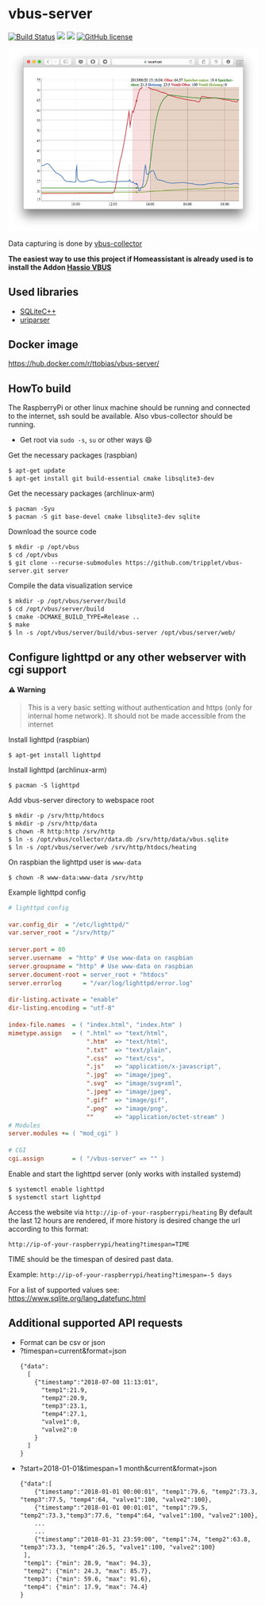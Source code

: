 # vbus-server
[![Build Status](https://travis-ci.org/tripplet/vbus-server.svg?branch=master)](https://travis-ci.org/tripplet/vbus-server)
[![](https://img.shields.io/docker/build/ttobias/vbus-server.svg)](https://hub.docker.com/r/ttobias/vbus-server/)
[![](https://images.microbadger.com/badges/image/ttobias/vbus-server.svg)](https://microbadger.com/images/ttobias/vbus-server)
[![GitHub license](https://img.shields.io/github/license/tripplet/vbus-collector.svg)](https://github.com/tripplet/vbus-server/blob/master/LICENSE.txt)


![](/doc/screenshot.png?raw "Screenshot")

Data capturing is done by [vbus-collector](https://github.com/tripplet/vbus-collector)

**The easiest way to use this project if Homeassistant is already used is to install the Addon [Hassio VBUS](https://github.com/tripplet/hassio-vbus)**

## Used libraries
* [SQLiteC++](http://srombauts.github.io/SQLiteCpp/)
* [uriparser](http://uriparser.sourceforge.net/)

## Docker image
https://hub.docker.com/r/ttobias/vbus-server/

## HowTo build
The RaspberryPi or other linux machine should be running and connected to the internet, ssh sould be available.
Also vbus-collector should be running.

* Get root via `sudo -s`, `su` or other ways :smile:

Get the necessary packages (raspbian)
```shell
$ apt-get update
$ apt-get install git build-essential cmake libsqlite3-dev
```

Get the necessary packages (archlinux-arm)
```shell
$ pacman -Syu
$ pacman -S git base-devel cmake libsqlite3-dev sqlite
```

Download the source code
```shell
$ mkdir -p /opt/vbus
$ cd /opt/vbus
$ git clone --recurse-submodules https://github.com/tripplet/vbus-server.git server
```

Compile the data visualization service
```shell
$ mkdir -p /opt/vbus/server/build
$ cd /opt/vbus/server/build
$ cmake -DCMAKE_BUILD_TYPE=Release ..
$ make
$ ln -s /opt/vbus/server/build/vbus-server /opt/vbus/server/web/
```

## Configure lighttpd or any other webserver with cgi support

#### :warning: Warning
> This is a very basic setting without authentication and https (only for internal home network).
> It should not be made accessible from the internet


Install lighttpd (raspbian)
```shell
$ apt-get install lighttpd
```

Install lighttpd (archlinux-arm)
```shell
$ pacman -S lighttpd
```

Add vbus-server directory to webspace root

```shell
$ mkdir -p /srv/http/htdocs
$ mkdir -p /srv/http/data
$ chown -R http:http /srv/http
$ ln -s /opt/vbus/collector/data.db /srv/http/data/vbus.sqlite
$ ln -s /opt/vbus/server/web /srv/http/htdocs/heating
```

On raspbian the lighttpd user is `www-data`
```
$ chown -R www-data:www-data /srv/http
```

Example lighttpd config
```cfg
# lighttpd config

var.config_dir  = "/etc/lighttpd/"
var.server_root = "/srv/http/"

server.port = 80
server.username  = "http" # Use www-data on raspbian
server.groupname = "http" # Use www-data on raspbian
server.document-root = server_root + "htdocs"
server.errorlog      = "/var/log/lighttpd/error.log"

dir-listing.activate = "enable"
dir-listing.encoding = "utf-8"

index-file.names  = ( "index.html", "index.htm" )
mimetype.assign   = ( ".html" => "text/html",
                      ".htm"  => "text/html",
                      ".txt"  => "text/plain",
                      ".css"  => "text/css",
                      ".js"   => "application/x-javascript",
                      ".jpg"  => "image/jpeg",
                      ".svg"  => "image/svg+xml",
                      ".jpeg" => "image/jpeg",
                      ".gif"  => "image/gif",
                      ".png"  => "image/png",
                      ""      => "application/octet-stream" )
# Modules
server.modules += ( "mod_cgi" )

# CGI
cgi.assign        = ( "/vbus-server" => "" )
```

Enable and start the lighttpd server (only works with installed systemd)
```shell
$ systemctl enable lighttpd
$ systemctl start lighttpd
```

Access the website via `http://ip-of-your-raspberrypi/heating`
By default the last 12 hours are rendered, if more history is desired change the url according to this format:

```url
http://ip-of-your-raspberrypi/heating?timespan=TIME
```
TIME should be the timespan of desired past data.

Example: `http://ip-of-your-raspberrypi/heating?timespan=-5 days`

For a list of supported values see: https://www.sqlite.org/lang_datefunc.html

## Additional supported API requests
* Format can be csv or json
* ?timespan=current&format=json
  ```
  {"data":
    [
      {"timestamp":"2018-07-08 11:13:01", 
        "temp1":21.9,
        "temp2":20.9,
        "temp3":23.1,
        "temp4":27.1,
        "valve1":0,
        "valve2":0
      }
    ]
  }
  ```
* ?start=2018-01-01&timespan=1 month&current&format=json
  ```
  {"data":[
      {"timestamp":"2018-01-01 00:00:01", "temp1":79.6, "temp2":73.3, "temp3":77.5, "temp4":64, "valve1":100, "valve2":100},
      {"timestamp":"2018-01-01 00:01:01", "temp1":79.5, "temp2":73.3,"temp3":77.6, "temp4":64, "valve1":100, "valve2":100},
      ...
      ...
      {"timestamp":"2018-01-31 23:59:00", "temp1":74, "temp2":63.8, "temp3":73.3, "temp4":26.5, "valve1":100, "valve2":100}
   ],
   "temp1": {"min": 28.9, "max": 94.3},
   "temp2": {"min": 24.3, "max": 85.7},
   "temp3": {"min": 59.6, "max": 91.6},
   "temp4": {"min": 17.9, "max": 74.4}
  }
  ```
    
